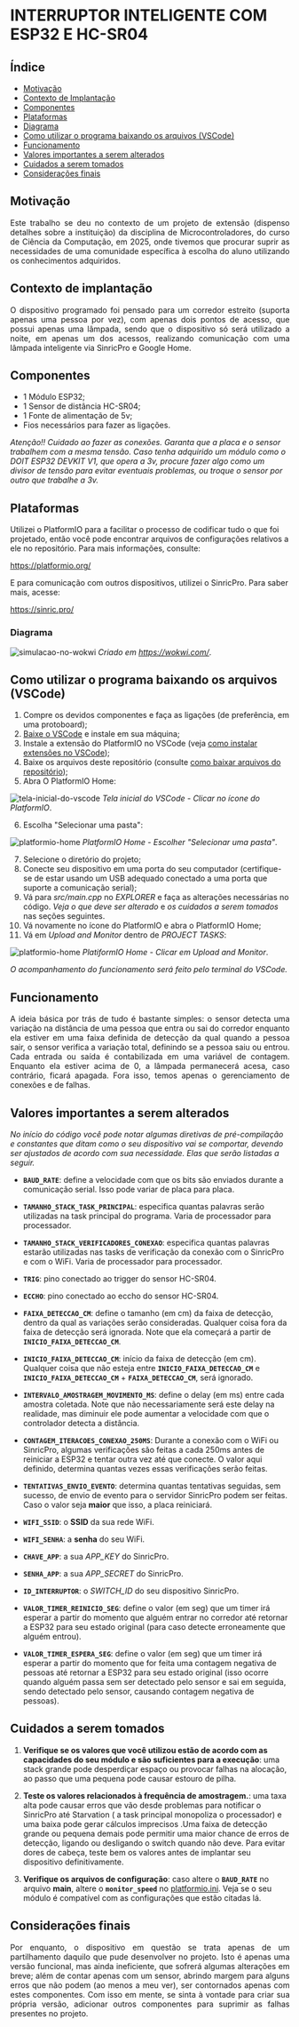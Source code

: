 # INTERRUPTOR INTELIGENTE COM ESP32 E HC-SR04

## Índice
- [Motivação](#motivação)
- [Contexto de Implantação](#contexto-de-implantação)
- [Componentes](#componentes)
- [Plataformas](#plataformas)
- [Diagrama](#diagrama)
- [Como utilizar o programa baixando os arquivos (VSCode)](#como-utilizar-o-programa-baixando-os-arquivos-vscode)
- [Funcionamento](#funcionamento)
- [Valores importantes a serem alterados](#valores-importantes-a-serem-alterados)
- [Cuidados a serem tomados](#cuidados-a-serem-tomados)
- [Considerações finais](#considerações-finais)


## Motivação

<p align="justify">Este trabalho se deu no contexto de um projeto de extensão (dispenso detalhes sobre a instituição) da disciplina de Microcontroladores, do curso de Ciência da Computação, em 2025, onde tivemos que procurar suprir as necessidades de uma comunidade específica à escolha do aluno utilizando os conhecimentos adquiridos.</p>

## Contexto de implantação

<p align="justify">O dispositivo programado foi pensado para um corredor estreito (suporta apenas uma pessoa por vez), com apenas dois pontos de acesso, que possui apenas uma lâmpada, sendo que o dispositivo só será utilizado a noite, em apenas um dos acessos, realizando comunicação com uma lâmpada inteligente via SinricPro e Google Home.</p>

## Componentes


- 1 Módulo ESP32;
- 1 Sensor de distância HC-SR04;
- 1 Fonte de alimentação de 5v;
- Fios necessários para fazer as ligações.

<p align="justify">
    
*Atenção!! Cuidado ao fazer as conexões. Garanta que a placa e o sensor trabalhem com a mesma tensão. Caso tenha adquirido um módulo como o DOIT ESP32 DEVKIT V1, que opera a 3v, procure fazer algo como um divisor de tensão para evitar eventuais problemas, ou troque o sensor por outro que trabalhe a 3v.*

</p>

## Plataformas

Utilizei o PlatformIO para a facilitar o processo de codificar tudo o que foi projetado, então você pode encontrar arquivos de configurações relativos a ele no repositório. Para mais informações, consulte:

https://platformio.org/

E para comunicação com outros dispositivos, utilizei o SinricPro. Para saber mais, acesse:

https://sinric.pro/

### Diagrama

![simulacao-no-wokwi](https://github.com/user-attachments/assets/7ce927a8-6f04-4239-8682-259da6981f10)
*Criado em https://wokwi.com/*.

## Como utilizar o programa baixando os arquivos (VSCode)

1. Compre os devidos componentes e faça as ligações (de preferência, em uma protoboard);
2. [Baixe o VSCode](https://code.visualstudio.com/download) e instale em sua máquina;
3. Instale a extensão do PlatformIO no VSCode (veja [como instalar extensões no VSCode](https://code.visualstudio.com/docs/getstarted/extensions));
4. Baixe os arquivos deste repositório (consulte [como baixar arquivos do repositório](https://docs.github.com/pt/get-started/start-your-journey/downloading-files-from-github));
5. Abra O PlatformIO Home:

![tela-inicial-do-vscode](https://github.com/user-attachments/assets/be7f2191-1cea-48d4-9703-87d93add476f)
*Tela inicial do VSCode - Clicar no ícone do PlatformIO*.

6. Escolha "Selecionar uma pasta":

![platformio-home](https://github.com/user-attachments/assets/f2bfd0cb-e5e1-4cc8-9218-e92d20ff30f6)
*PlatformIO Home - Escolher "Selecionar uma pasta"*.

7. Selecione o diretório do projeto;
8. Conecte seu dispositivo em uma porta do seu computador (certifique-se de estar usando um USB adequado conectado a uma porta que suporte a comunicação serial);
9. Vá para *src/main.cpp* no *EXPLORER* e faça as alterações necessárias no código. *Veja o que deve ser alterado* e *os cuidados a serem tomados* nas seções seguintes.
10. Vá novamente no ícone do PlatformIO e abra o PlatformIO Home;
11. Vá em *Upload and Monitor* dentro de *PROJECT TASKS*:
    
![platformio-home](https://github.com/user-attachments/assets/f7717962-940e-4322-9bad-0b191e10ccec)
*PlatiformIO Home - Clicar em Upload and Monitor*.

*O acompanhamento do funcionamento será feito pelo terminal do VSCode.*

## Funcionamento

<p align="justify">
A ideia básica por trás de tudo é bastante simples: o sensor detecta uma variação na distância de uma pessoa que entra ou sai do corredor enquanto ela estiver em uma faixa definida de detecção da qual quando a pessoa sair, o sensor verifica a variação total, definindo se a pessoa saiu ou entrou. Cada entrada ou saída é contabilizada em uma variável de contagem. Enquanto ela estiver acima de 0, a lâmpada permanecerá acesa, caso contrário, ficará apagada. Fora isso, temos apenas o gerenciamento de conexões e de falhas.
</p>

## Valores importantes a serem alterados

<p align="justify">
    
*No início do código você pode notar algumas diretivas de pré-compilação e constantes que ditam como o seu dispositivo vai se comportar, devendo ser ajustados de acordo com sua necessidade. Elas que serão listadas a seguir.*

- **`BAUD_RATE`**: define a velocidade com que os bits são enviados durante a comunicação serial. Isso pode variar de placa para placa.

- **`TAMANHO_STACK_TASK_PRINCIPAL`**: especifica quantas palavras serão utilizadas na task principal do programa. Varia de processador para processador.

- **`TAMANHO_STACK_VERIFICADORES_CONEXAO`**: especifica quantas palavras estarão utilizadas nas tasks de verificação da conexão com o SinricPro e com o WiFi. Varia de processador para processador.

- **`TRIG`**: pino conectado ao trigger do sensor HC-SR04.

- **`ECCHO`**: pino conectado ao eccho do sensor HC-SR04.

- **`FAIXA_DETECCAO_CM`**: define o tamanho (em cm) da faixa de detecção, dentro da qual as variações serão consideradas. Qualquer coisa fora da faixa de detecção será ignorada. Note que ela começará a partir de **`INICIO_FAIXA_DETECCAO_CM`**.

- **`INICIO_FAIXA_DETECCAO_CM`**: início da faixa de detecção (em cm). Qualquer coisa que não esteja entre **`INICIO_FAIXA_DETECCAO_CM`** e **`INICIO_FAIXA_DETECCAO_CM`** + **`FAIXA_DETECCAO_CM`**, será ignorado.

- **`INTERVALO_AMOSTRAGEM_MOVIMENTO_MS`**: define o delay (em ms) entre cada amostra coletada. Note que não necessariamente será este delay na realidade, mas diminuir ele pode aumentar a velocidade com que o controlador detecta a distância.

- **`CONTAGEM_ITERACOES_CONEXAO_250MS`**: Durante a conexão com o WiFi ou SinricPro, algumas verificações são feitas a cada 250ms antes de reiniciar a ESP32 e tentar outra vez até que conecte. O valor aqui definido, determina quantas vezes essas verificações serão feitas.

- **`TENTATIVAS_ENVIO_EVENTO`**: determina quantas tentativas seguidas, sem sucesso, de envio de evento para o servidor SinricPro podem ser feitas. Caso o valor seja **maior** que isso, a placa reiniciará.

- **`WIFI_SSID`**: o **SSID** da sua rede WiFi.

- **`WIFI_SENHA`**: a **senha** do seu WiFi.

- **`CHAVE_APP`**: a sua *APP_KEY* do SinricPro.

- **`SENHA_APP`**: a sua *APP_SECRET* do SinricPro.

- **`ID_INTERRUPTOR`**: o *SWITCH_ID* do seu dispositivo SinricPro.

- **`VALOR_TIMER_REINICIO_SEG`**: define o valor (em seg) que um timer irá esperar a partir do momento que alguém entrar no corredor até retornar a ESP32 para seu estado original (para caso detecte erroneamente que alguém entrou).

- **`VALOR_TIMER_ESPERA_SEG`**: define o valor (em seg) que um timer irá esperar a partir do momento que for feita uma contagem negativa de pessoas até retornar a ESP32 para seu estado original (isso ocorre quando alguém passa sem ser detectado pelo sensor e sai em seguida, sendo detectado pelo sensor, causando contagem negativa de pessoas).

</p>

## Cuidados a serem tomados

<p align="justify">
  
1. **Verifique se os valores que você utilizou estão de acordo com as capacidades do seu módulo e são suficientes para a execução**: uma stack grande pode desperdiçar espaço ou provocar falhas na alocação, ao passo que uma pequena pode causar estouro de pilha.

2. **Teste os valores relacionados à frequência de amostragem.**: uma taxa alta pode causar erros que vão desde problemas para notificar o SinricPro até Starvation ( a task principal monopoliza o processador) e uma baixa pode gerar cálculos imprecisos .Uma faixa de detecção grande ou pequena demais pode permitir uma maior chance de erros de detecção, ligando ou desligando o switch quando não deve. Para evitar dores de cabeça, teste bem os valores antes de implantar seu dispositivo definitivamente.

3. **Verifique os arquivos de configuração**: caso altere o **`BAUD_RATE`** no arquivo **main**, altere o **`monitor_speed`** no [platformio.ini](platformio.ini). Veja se o seu módulo é compatível com as configurações que estão citadas lá.

</p>

## Considerações finais

<p align="justify">
Por enquanto, o dispositivo em questão se trata apenas de um partilhamento daquilo que pude desenvolver no projeto. Isto é apenas uma versão funcional, mas ainda ineficiente, que sofrerá algumas alterações em breve; além de contar apenas com um sensor, abrindo margem para alguns erros que não podem (ao menos a meu ver), ser contornados apenas com estes componentes. Com isso em mente, se sinta à vontade para criar sua própria versão, adicionar outros componentes para  suprimir as falhas presentes no projeto.
</p>

